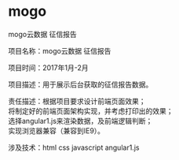 # mogo
mogo云数据 征信报告
   
项目名称：mogo云数据 征信报告

项目时间：2017年1月-2月

项目描述：用于展示后台获取的征信报告数据。

责任描述：根据项目要求设计前端页面效果；   
将制定好的前端页面架构实现，并考虑打印出的效果；   
选择angular1.js来渲染数据，及前端逻辑判断；   
实现浏览器兼容（兼容到IE9）。

涉及技术：html css javascript angular1.js

